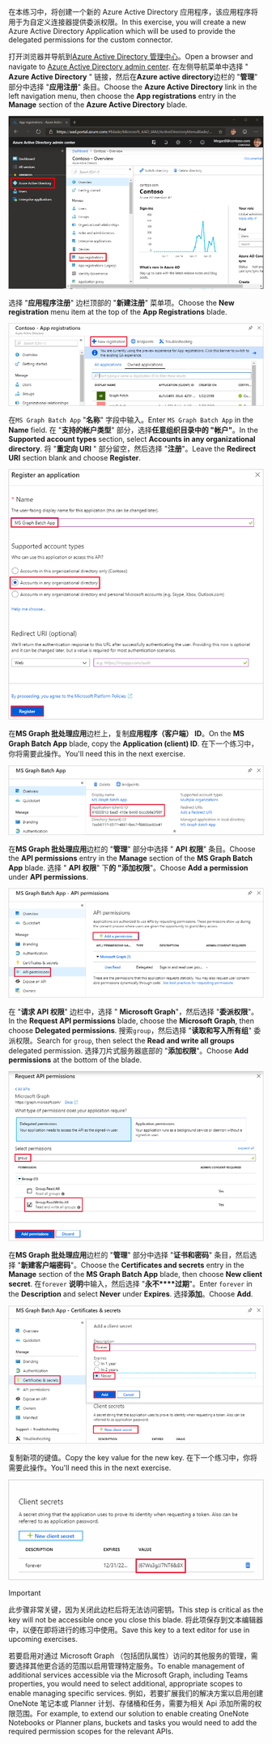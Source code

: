 <!-- markdownlint-disable MD002 MD041 -->

<span data-ttu-id="a513d-101">在本练习中，将创建一个新的 Azure Active Directory 应用程序，该应用程序将用于为自定义连接器提供委派权限。</span><span class="sxs-lookup"><span data-stu-id="a513d-101">In this exercise, you will create a new Azure Active Directory Application which will be used to provide the delegated permissions for the custom connector.</span></span>

<span data-ttu-id="a513d-102">打开浏览器并导航到[Azure Active Directory 管理中心](https://aad.portal.azure.com)。</span><span class="sxs-lookup"><span data-stu-id="a513d-102">Open a browser and navigate to [Azure Active Directory admin center](https://aad.portal.azure.com).</span></span> <span data-ttu-id="a513d-103">在左侧导航菜单中选择 " **Azure Active Directory** " 链接，然后在**Azure active directory**边栏的 "**管理**" 部分中选择 "**应用注册**" 条目。</span><span class="sxs-lookup"><span data-stu-id="a513d-103">Choose the **Azure Active Directory** link in the left navigation menu, then choose the **App registrations** entry in the **Manage** section of the **Azure Active Directory** blade.</span></span>

![Azure active Directory 中的 Azure Active Directory 刀片的屏幕截图管理中心](./images/app-reg-preview1.png)

<span data-ttu-id="a513d-105">选择 "**应用程序注册**" 边栏顶部的 "**新建注册**" 菜单项。</span><span class="sxs-lookup"><span data-stu-id="a513d-105">Choose the **New registration** menu item at the top of the **App Registrations** blade.</span></span>

![Azure Active Directory 管理中心中的应用程序注册刀片的屏幕截图](./images/app-reg-preview2.png)

<span data-ttu-id="a513d-107">在`MS Graph Batch App` "**名称**" 字段中输入。</span><span class="sxs-lookup"><span data-stu-id="a513d-107">Enter `MS Graph Batch App` in the **Name** field.</span></span> <span data-ttu-id="a513d-108">在 "**支持的帐户类型**" 部分，选择**任意组织目录中的 "帐户"**。</span><span class="sxs-lookup"><span data-stu-id="a513d-108">In the **Supported account types** section, select **Accounts in any organizational directory**.</span></span> <span data-ttu-id="a513d-109">将 "**重定向 URI** " 部分留空，然后选择 "**注册**"。</span><span class="sxs-lookup"><span data-stu-id="a513d-109">Leave the **Redirect URI** section blank and choose **Register**.</span></span>

![在 Azure Active Directory 管理中心中注册应用程序边栏的屏幕截图](./images/app-reg-preview3.png)

<span data-ttu-id="a513d-111">在**MS Graph 批处理应用**边栏上，复制**应用程序（客户端） ID**。</span><span class="sxs-lookup"><span data-stu-id="a513d-111">On the **MS Graph Batch App** blade, copy the **Application (client) ID**.</span></span> <span data-ttu-id="a513d-112">在下一个练习中，你将需要此操作。</span><span class="sxs-lookup"><span data-stu-id="a513d-112">You'll need this in the next exercise.</span></span>

![已注册的应用程序页的屏幕截图](./images/app-reg-preview4.png)

<span data-ttu-id="a513d-114">在**MS Graph 批处理应用**边栏的 "**管理**" 部分中选择 " **API 权限**" 条目。</span><span class="sxs-lookup"><span data-stu-id="a513d-114">Choose the **API permissions** entry in the **Manage** section of the **MS Graph Batch App** blade.</span></span> <span data-ttu-id="a513d-115">选择 " **API 权限**" 下**的 "添加权限**"。</span><span class="sxs-lookup"><span data-stu-id="a513d-115">Choose **Add a permission** under **API permissions**.</span></span>

![API 权限刀片的屏幕截图](./images/app-perms-preview1.png)

<span data-ttu-id="a513d-117">在 "**请求 API 权限**" 边栏中，选择 " **Microsoft Graph**"，然后选择 "**委派权限**"。</span><span class="sxs-lookup"><span data-stu-id="a513d-117">In the **Request API permissions** blade, choose the **Microsoft Graph**, then choose **Delegated permissions**.</span></span> <span data-ttu-id="a513d-118">搜索`group`，然后选择 "**读取和写入所有组**" 委派权限。</span><span class="sxs-lookup"><span data-stu-id="a513d-118">Search for `group`, then select the **Read and write all groups** delegated permission.</span></span> <span data-ttu-id="a513d-119">选择刀片式服务器底部的 "**添加权限**"。</span><span class="sxs-lookup"><span data-stu-id="a513d-119">Choose **Add permissions** at the bottom of the blade.</span></span>

 ![请求 API 权限刀片的屏幕截图](./images/app-perms-preview2.png)

<span data-ttu-id="a513d-121">在**MS Graph 批处理应用**边栏的 "**管理**" 部分中选择 "**证书和密码**" 条目，然后选择 "**新建客户端密码**"。</span><span class="sxs-lookup"><span data-stu-id="a513d-121">Choose the **Certificates and secrets** entry in the **Manage** section of the **MS Graph Batch App** blade, then choose **New client secret**.</span></span> <span data-ttu-id="a513d-122">在`forever` **说明**中输入，然后选择 "**永不\*\*\*\*过期**"。</span><span class="sxs-lookup"><span data-stu-id="a513d-122">Enter `forever` in the **Description** and select **Never** under **Expires**.</span></span> <span data-ttu-id="a513d-123">选择**添加**。</span><span class="sxs-lookup"><span data-stu-id="a513d-123">Choose **Add**.</span></span>

![证书和密码刀片的屏幕截图](./images/app-key-preview1.png)

<span data-ttu-id="a513d-125">复制新项的键值。</span><span class="sxs-lookup"><span data-stu-id="a513d-125">Copy the key value for the new key.</span></span> <span data-ttu-id="a513d-126">在下一个练习中，你将需要此操作。</span><span class="sxs-lookup"><span data-stu-id="a513d-126">You'll need this in the next exercise.</span></span>

![新客户端密码的屏幕截图](./images/app-key-preview2.png)

> [!IMPORTANT]
> <span data-ttu-id="a513d-128">此步骤非常关键，因为关闭此边栏后将无法访问密钥。</span><span class="sxs-lookup"><span data-stu-id="a513d-128">This step is critical as the key will not be accessible once you close this blade.</span></span> <span data-ttu-id="a513d-129">将此项保存到文本编辑器中，以便在即将进行的练习中使用。</span><span class="sxs-lookup"><span data-stu-id="a513d-129">Save this key to a text editor for use in upcoming exercises.</span></span>

<span data-ttu-id="a513d-130">若要启用对通过 Microsoft Graph （包括团队属性）访问的其他服务的管理，需要选择其他更合适的范围以启用管理特定服务。</span><span class="sxs-lookup"><span data-stu-id="a513d-130">To enable management of additional services accessible via the Microsoft Graph, including Teams properties, you would need to select additional, appropriate scopes to enable managing specific services.</span></span> <span data-ttu-id="a513d-131">例如，若要扩展我们的解决方案以启用创建 OneNote 笔记本或 Planner 计划、存储桶和任务，需要为相关 Api 添加所需的权限范围。</span><span class="sxs-lookup"><span data-stu-id="a513d-131">For example, to extend our solution to enable creating OneNote Notebooks or Planner plans, buckets and tasks you would need to add the required permission scopes for the relevant APIs.</span></span>
